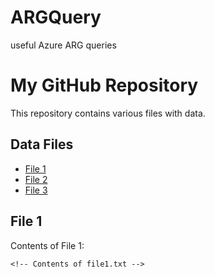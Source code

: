 # ARGQuery
useful Azure ARG queries
# My GitHub Repository

This repository contains various files with data.

## Data Files

- [File 1](file1.txt)
- [File 2](file2.csv)
- [File 3](file3.json)

## File 1

Contents of File 1:

```plaintext
<!-- Contents of file1.txt -->
